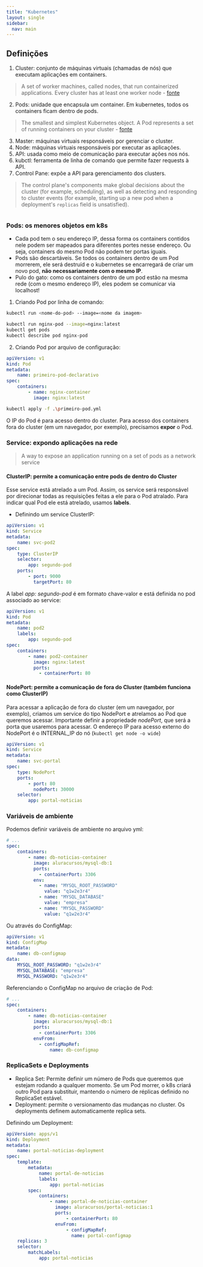 ```yaml
---
title: "Kubernetes"
layout: single
sidebar:
  nav: main
---
```


## Definições

1. Cluster: conjunto de máquinas virtuais (chamadas de nós) que executam aplicações em containers.
> A set of worker machines, called nodes, that run containerized applications. Every cluster has at least one worker node - [fonte](https://kubernetes.io/docs/reference/glossary/?all=true#term-cluster)
2. Pods: unidade que encapsula um container. Em kubernetes, todos os containers ficam dentro de pods.
> The smallest and simplest Kubernetes object. A Pod represents a set of running containers on your cluster - [fonte](https://kubernetes.io/docs/reference/glossary/?all=true#term-pod)
3. Master: máquinas virtuais responsáveis por gerenciar o cluster.
4. Node: máquinas virtuais responsáveis por executar as aplicações.
5. API: usada como meio de comunicação para executar ações nos nós.
6. kubctl: ferramenta de linha de comando que permite fazer requests à API.
7. Control Pane: expõe a API para gerenciamento dos clusters.
> The control plane's components make global decisions about the cluster (for example, scheduling), as well as detecting and responding to cluster events (for example, starting up a new pod when a deployment's `replicas` field is unsatisfied).

<figure><img src="../../assets/images/components-of-kubernetes.svg" alt="" style="background-color: white;"></figure>

### Pods: os menores objetos em k8s

- Cada pod tem o seu endereço IP, dessa forma os containers contidos nele podem ser mapeados para diferentes portes nesse endereço. Ou seja, containers do mesmo Pod não podem ter portas iguais.
- Pods são descartáveis. Se todos os containers dentro de um Pod morrerem, ele será destruíd e o kubernetes se encarregará de criar um novo pod, **não necessariamente com o mesmo IP**.
- Pulo do gato: como os containers dentro de um pod estão na mesma rede (com o mesmo endereço IP), eles podem se comunicar via localhost!

1. Criando Pod por linha de comando:

```bash
kubectl run <nome-do-pod> --image=<nome da imagem>
```
```bash
kubectl run nginx-pod --image=nginx:latest
kubectl get pods
kubectl describe pod nginx-pod
```

2. Criando Pod por arquivo de configuração:

```yml
apiVersion: v1
kind: Pod
metadata:
	name: primeiro-pod-declarativo
spec:
	containers:
		- name: nginx-container
		  image: nginx:latest
```
```bash
kubectl apply -f .\primeiro-pod.yml
```

O IP do Pod é para acesso dentro do cluster. Para acesso dos containers fora do cluster (em um navegador, por exemplo), precisamos **expor** o Pod.

### Service: expondo aplicações na rede

> A way to expose an application running on a set of pods as a network service

#### ClusterIP: permite a comunicação entre pods **de dentro do Cluster**

Esse service está atrelado a um Pod. Assim, os service será responsável por direcionar todas as requisições feitas a ele para o Pod atralado. Para indicar qual Pod ele está atrelado, usamos **labels**.

- Definindo um service ClusterIP:

```yml
apiVersion: v1
kind: Service
metadata:
	name: svc-pod2
spec:
	type: ClusterIP
	selector:
		app: segundo-pod
	ports:
		- port: 9000
		  targetPort: 80
```
A label *app: segundo-pod* é em formato chave-valor e está definida no pod associado ao service:
```yml
apiVersion: v1
kind: Pod
metadata:
	name: pod2
	labels:
		app: segundo-pod
spec:
	containers:
		- name: pod2-container
		  image: nginx:latest
		  ports:
			- containerPort: 80
```
#### NodePort: permite a comunicação de fora do Cluster (também funciona como ClusterIP)

Para acessar a aplicação de fora do cluster (em um navegador, por exemplo), criamos um service do tipo NodePort e atrelamos ao Pod que queremos acessar. Importante definir a propriedade *nodePort*, que será a porta que usaremos para acessar.
O endereço IP para acesso externo do NodePort é o INTERNAL_IP do nó (`kubectl get node -o wide`)

```yml
apiVersion: v1
kind: Service
metadata:
	name: svc-portal
spec:
	type: NodePort
	ports:
		- port: 80
		  nodePort: 30000
	selector:
		app: portal-noticias
```

### Variáveis de ambiente

Podemos definir variáveis de ambiente no arquivo yml:

```yml
# ...
spec:
	containers:
		- name: db-noticias-container
		  image: aluracursos/mysql-db:1
		  ports:
			- containerPort: 3306
		  env:
			- name: "MYSQL_ROOT_PASSWORD"
			  value: "q1w2e3r4"
			- name: "MYSQL_DATABASE"
			  value: "empresa"
			- name: "MYSQL_PASSWORD"
			  value: "q1w2e3r4"
```
Ou através do ConfigMap:
```yml
apiVersion: v1
kind: ConfigMap
metadata:
	name: db-configmap
data:
	MYSQL_ROOT_PASSWORD: "q1w2e3r4"
	MYSQL_DATABASE: "empresa"
	MYSQL_PASSWORD: "q1w2e3r4"
```
Referenciando o ConfigMap no arquivo de criação de Pod:
```yml
# ...
spec:
	containers:
		- name: db-noticias-container
		  image: aluracursos/mysql-db:1
		  ports:
			- containerPort: 3306
		  envFrom:
			- configMapRef:
				name: db-configmap
```

### ReplicaSets e Deployments

- Replica Set: Permite definir um número de Pods que queremos que estejam rodando a qualquer momento. Se um Pod morrer, o k8s criará outro Pod para substituir, mantendo o número de réplicas definido no ReplicaSet estável.
- Deployment: permite o versionamento das mudanças no cluster. Os deployments definem automaticamente replica sets.

Definindo um Deployment:

```yml
apiVersion: apps/v1
kind: Deployment
metadata:
	name: portal-noticias-deployment
spec:
	template:
		metadata:
            name: portal-de-noticias
            labels:
                app: portal-noticias
		spec:
			containers:
				- name: portal-de-noticias-container
				  image: aluracursos/portal-noticias:1
				  ports:
					  - containerPort: 80
				  envFrom:
					  - configMapRef:
						name: portal-configmap
	replicas: 3
	selector:
		matchLabels:
			app: portal-noticias
```
